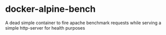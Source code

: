 # docker-alpine-bench
A dead simple container to fire apache benchmark requests while serving a simple http-server for health purposes
